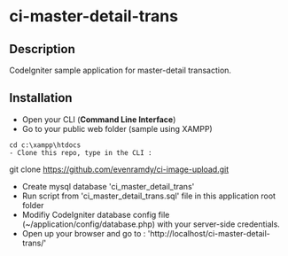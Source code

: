 # ci-master-detail-trans
## Description
CodeIgniter sample application for master-detail transaction.
## Installation
- Open your CLI (**Command Line Interface**)
- Go to your public web folder (sample using XAMPP)
```
cd c:\xampp\htdocs
- Clone this repo, type in the CLI : 
```
git clone https://github.com/evenramdy/ci-image-upload.git
- Create mysql database 'ci_master_detail_trans'
- Run script from 'ci_master_detail_trans.sql' file in this application root folder
- Modifiy CodeIgniter database config file (~/application/config/database.php) with your server-side credentials.
- Open up your browser and go to : 'http://localhost/ci-master-detail-trans/'